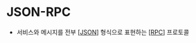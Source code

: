 # JSON-RPC

- 서비스와 메시지를 전부 [[JSON]] 형식으로 표현하는 [[RPC]] 프로토콜

[//begin]: # "Autogenerated link references for markdown compatibility"
[JSON]: JSON "JSON"
[RPC]: RPC "RPC: Remote Procedure Call"
[//end]: # "Autogenerated link references"
